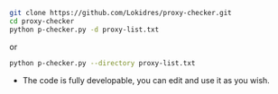 ```bash
git clone https://github.com/Lokidres/proxy-checker.git
cd proxy-checker
python p-checker.py -d proxy-list.txt
```
or
```bash
python p-checker.py --directory proxy-list.txt
```
- The code is fully developable, you can edit and use it as you wish.
